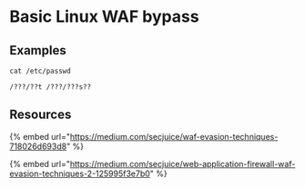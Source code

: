 # Basic Linux WAF bypass

## Examples

`cat /etc/passwd`

`/???/??t /???/???s??`

## Resources

{% embed url="https://medium.com/secjuice/waf-evasion-techniques-718026d693d8" %}

{% embed url="https://medium.com/secjuice/web-application-firewall-waf-evasion-techniques-2-125995f3e7b0" %}





